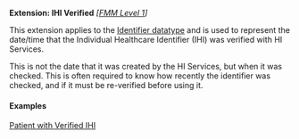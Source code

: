 **Extension: IHI Verified** *[[FMM Level 1](guidance.html)]*

This extension applies to the [Identifier datatype](http://hl7.org/fhir/datatypes.html#identifier) and is used to represent the date/time that the Individual Healthcare Identifier (IHI) was verified with HI Services.

This is not the date that it was created by the HI Services, but when it was checked. This is often required to know how recently the identifier was checked, and if it must be re-verified before using it.

#### Examples

[Patient with Verified IHI](Patient-example1.html)
